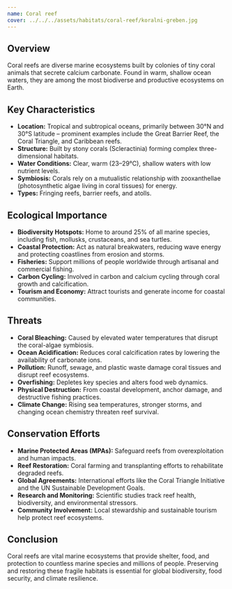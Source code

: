 ```yaml
---
name: Coral reef
cover: ../../../assets/habitats/coral-reef/koralni-greben.jpg
---
```

## Overview
Coral reefs are diverse marine ecosystems built by colonies of tiny coral animals that secrete calcium carbonate. Found in warm, shallow ocean waters, they are among the most biodiverse and productive ecosystems on Earth.

## Key Characteristics
- **Location:** Tropical and subtropical oceans, primarily between 30°N and 30°S latitude – prominent examples include the Great Barrier Reef, the Coral Triangle, and Caribbean reefs.
- **Structure:** Built by stony corals (Scleractinia) forming complex three-dimensional habitats.
- **Water Conditions:** Clear, warm (23–29°C), shallow waters with low nutrient levels.
- **Symbiosis:** Corals rely on a mutualistic relationship with zooxanthellae (photosynthetic algae living in coral tissues) for energy.
- **Types:** Fringing reefs, barrier reefs, and atolls.

## Ecological Importance
- **Biodiversity Hotspots:** Home to around 25% of all marine species, including fish, mollusks, crustaceans, and sea turtles.
- **Coastal Protection:** Act as natural breakwaters, reducing wave energy and protecting coastlines from erosion and storms.
- **Fisheries:** Support millions of people worldwide through artisanal and commercial fishing.
- **Carbon Cycling:** Involved in carbon and calcium cycling through coral growth and calcification.
- **Tourism and Economy:** Attract tourists and generate income for coastal communities.

## Threats
- **Coral Bleaching:** Caused by elevated water temperatures that disrupt the coral-algae symbiosis.
- **Ocean Acidification:** Reduces coral calcification rates by lowering the availability of carbonate ions.
- **Pollution:** Runoff, sewage, and plastic waste damage coral tissues and disrupt reef ecosystems.
- **Overfishing:** Depletes key species and alters food web dynamics.
- **Physical Destruction:** From coastal development, anchor damage, and destructive fishing practices.
- **Climate Change:** Rising sea temperatures, stronger storms, and changing ocean chemistry threaten reef survival.

## Conservation Efforts
- **Marine Protected Areas (MPAs):** Safeguard reefs from overexploitation and human impacts.
- **Reef Restoration:** Coral farming and transplanting efforts to rehabilitate degraded reefs.
- **Global Agreements:** International efforts like the Coral Triangle Initiative and the UN Sustainable Development Goals.
- **Research and Monitoring:** Scientific studies track reef health, biodiversity, and environmental stressors.
- **Community Involvement:** Local stewardship and sustainable tourism help protect reef ecosystems.

## Conclusion
Coral reefs are vital marine ecosystems that provide shelter, food, and protection to countless marine species and millions of people. Preserving and restoring these fragile habitats is essential for global biodiversity, food security, and climate resilience.

